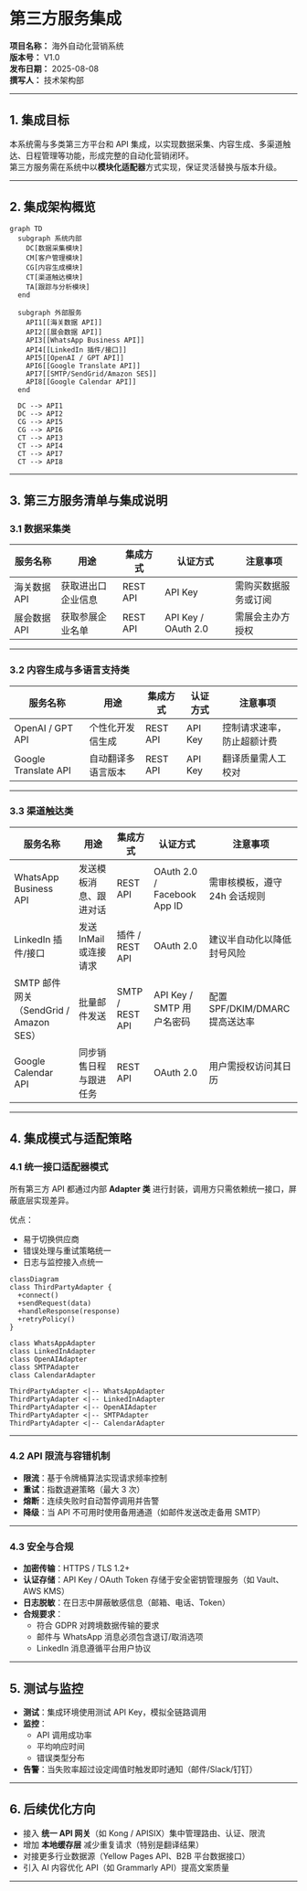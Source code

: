 # 第三方服务集成
**项目名称：** 海外自动化营销系统  
**版本号：** V1.0  
**发布日期：** 2025-08-08  
**撰写人：** 技术架构部  

---

## 1. 集成目标
本系统需与多类第三方平台和 API 集成，以实现数据采集、内容生成、多渠道触达、日程管理等功能，形成完整的自动化营销闭环。  
第三方服务需在系统中以**模块化适配器**方式实现，保证灵活替换与版本升级。

---

## 2. 集成架构概览

```mermaid
graph TD
  subgraph 系统内部
    DC[数据采集模块]
    CM[客户管理模块]
    CG[内容生成模块]
    CT[渠道触达模块]
    TA[跟踪与分析模块]
  end

  subgraph 外部服务
    API1[[海关数据 API]]
    API2[[展会数据 API]]
    API3[[WhatsApp Business API]]
    API4[[LinkedIn 插件/接口]]
    API5[[OpenAI / GPT API]]
    API6[[Google Translate API]]
    API7[[SMTP/SendGrid/Amazon SES]]
    API8[[Google Calendar API]]
  end

  DC --> API1
  DC --> API2
  CG --> API5
  CG --> API6
  CT --> API3
  CT --> API4
  CT --> API7
  CT --> API8
```

---

## 3. 第三方服务清单与集成说明

### 3.1 数据采集类
| 服务名称     | 用途               | 集成方式 | 认证方式            | 注意事项             |
| ------------ | ------------------ | -------- | ------------------- | -------------------- |
| 海关数据 API | 获取进出口企业信息 | REST API | API Key             | 需购买数据服务或订阅 |
| 展会数据 API | 获取参展企业名单   | REST API | API Key / OAuth 2.0 | 需展会主办方授权     |

---

### 3.2 内容生成与多语言支持类
| 服务名称             | 用途               | 集成方式 | 认证方式 | 注意事项                   |
| -------------------- | ------------------ | -------- | -------- | -------------------------- |
| OpenAI / GPT API     | 个性化开发信生成   | REST API | API Key  | 控制请求速率，防止超额计费 |
| Google Translate API | 自动翻译多语言版本 | REST API | API Key  | 翻译质量需人工校对         |

---

### 3.3 渠道触达类
| 服务名称                               | 用途                   | 集成方式        | 认证方式                    | 注意事项                       |
| -------------------------------------- | ---------------------- | --------------- | --------------------------- | ------------------------------ |
| WhatsApp Business API                  | 发送模板消息、跟进对话 | REST API        | OAuth 2.0 / Facebook App ID | 需审核模板，遵守 24h 会话规则  |
| LinkedIn 插件/接口                     | 发送 InMail 或连接请求 | 插件 / REST API | OAuth 2.0                   | 建议半自动化以降低封号风险     |
| SMTP 邮件网关（SendGrid / Amazon SES） | 批量邮件发送           | SMTP / REST API | API Key / SMTP 用户名密码   | 配置 SPF/DKIM/DMARC 提高送达率 |
| Google Calendar API                    | 同步销售日程与跟进任务 | REST API        | OAuth 2.0                   | 用户需授权访问其日历           |

---

## 4. 集成模式与适配策略

### 4.1 统一接口适配器模式
所有第三方 API 都通过内部 **Adapter 类** 进行封装，调用方只需依赖统一接口，屏蔽底层实现差异。  

优点：
- 易于切换供应商
- 错误处理与重试策略统一
- 日志与监控接入点统一

```mermaid
classDiagram
class ThirdPartyAdapter {
  +connect()
  +sendRequest(data)
  +handleResponse(response)
  +retryPolicy()
}

class WhatsAppAdapter
class LinkedInAdapter
class OpenAIAdapter
class SMTPAdapter
class CalendarAdapter

ThirdPartyAdapter <|-- WhatsAppAdapter
ThirdPartyAdapter <|-- LinkedInAdapter
ThirdPartyAdapter <|-- OpenAIAdapter
ThirdPartyAdapter <|-- SMTPAdapter
ThirdPartyAdapter <|-- CalendarAdapter
```

---

### 4.2 API 限流与容错机制
- **限流**：基于令牌桶算法实现请求频率控制
- **重试**：指数退避策略（最大 3 次）
- **熔断**：连续失败时自动暂停调用并告警
- **降级**：当 API 不可用时使用备用通道（如邮件发送改走备用 SMTP）

---

### 4.3 安全与合规
- **加密传输**：HTTPS / TLS 1.2+
- **认证存储**：API Key / OAuth Token 存储于安全密钥管理服务（如 Vault、AWS KMS）
- **日志脱敏**：在日志中屏蔽敏感信息（邮箱、电话、Token）
- **合规要求**：
  - 符合 GDPR 对跨境数据传输的要求
  - 邮件与 WhatsApp 消息必须包含退订/取消选项
  - LinkedIn 消息遵循平台用户协议

---

## 5. 测试与监控
- **测试**：集成环境使用测试 API Key，模拟全链路调用
- **监控**：
  - API 调用成功率
  - 平均响应时间
  - 错误类型分布
- **告警**：当失败率超过设定阈值时触发即时通知（邮件/Slack/钉钉）

---

## 6. 后续优化方向
- 接入 **统一 API 网关**（如 Kong / APISIX）集中管理路由、认证、限流
- 增加 **本地缓存层** 减少重复请求（特别是翻译结果）
- 对接更多行业数据源（Yellow Pages API、B2B 平台数据接口）
- 引入 AI 内容优化 API（如 Grammarly API）提高文案质量

---